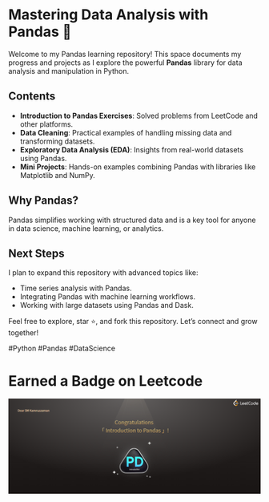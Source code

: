 # Mastering Data Analysis with Pandas 🐼

Welcome to my Pandas learning repository! This space documents my progress and projects as I explore the powerful **Pandas** library for data analysis and manipulation in Python.

## Contents
- **Introduction to Pandas Exercises**: Solved problems from LeetCode and other platforms.
- **Data Cleaning**: Practical examples of handling missing data and transforming datasets.
- **Exploratory Data Analysis (EDA)**: Insights from real-world datasets using Pandas.
- **Mini Projects**: Hands-on examples combining Pandas with libraries like Matplotlib and NumPy.

## Why Pandas?
Pandas simplifies working with structured data and is a key tool for anyone in data science, machine learning, or analytics.

## Next Steps
I plan to expand this repository with advanced topics like:
- Time series analysis with Pandas.
- Integrating Pandas with machine learning workflows.
- Working with large datasets using Pandas and Dask.

Feel free to explore, star ⭐, and fork this repository. Let’s connect and grow together!

#Python #Pandas #DataScience

# Earned a Badge on Leetcode
![Pandas on Leetcode](introduction-to-pandas-on-leetcode.png)
